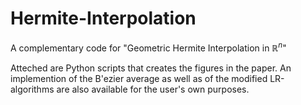 # Hermite-Interpolation
A complementary code for "Geometric Hermite Interpolation in $\mathbb{R}^n$"

Atteched are Python scripts that creates the figures in the paper.
An implemention of the B'ezier average as well as of the modified LR-algorithms are also available for the user's own purposes.
